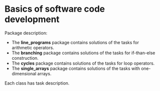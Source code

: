 # Basics of software code development
Package description:
- The **line_programs** package contains solutions of the tasks for arithmetic operators.
- The **branching** package contains solutions of the tasks for if-than-else construction.
- The **cycles** package contains solutions of the tasks for loop operators.
- The **single_arrays** package contains solutions of the tasks with one-dimensional arrays.

Each class has task description.
